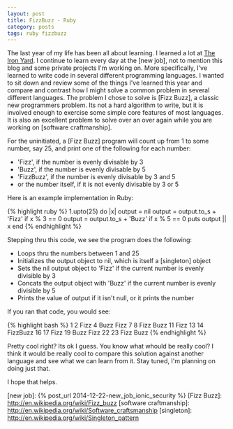 ```yaml
---
layout: post
title: FizzBuzz - Ruby 
category: posts
tags: ruby fizzbuzz 
---
```


The last year of my life has been all about learning. I learned a lot at [The Iron Yard]. I continue to learn every day at the [new job], not to mention this blog and some private projects I'm working on.  More specifically, I've learned to write code in several different programming languages.  I wanted to sit down and review some of the things I've learned this year and compare and contrast how I might solve a common problem in several different languages. The problem I chose to solve is [Fizz Buzz], a classic new programmers problem. Its not a hard algorithm to write, but it is involved enough to exercise some simple core features of most languages. It is also an excellent problem to solve over an over again while you are working on [software craftmanship].

For the uninitiated, a [Fizz Buzz] program will count up from 1 to some number, say 25, and print one of the following for each number:

* 'Fizz', if the number is evenly divisable by 3
* 'Buzz', if the number is evenly divisable by 5
* 'FizzBuzz', if the number is evenly divisable by 3 and 5
* or the number itself, if it is not evenly divisable by 3 or 5

Here is an example implementation in Ruby:

{% highlight ruby %}
1.upto(25) do |x|
  output = nil
  output = output.to_s + 'Fizz' if x % 3 == 0
  output = output.to_s + 'Buzz' if x % 5 == 0
  puts output || x
end
{% endhighlight %}


Stepping thru this code, we see the program does the following:

* Loops thru the numbers between 1 and 25
* Initializes the output object to nil, which is itself a [singleton] object
* Sets the nil output object to 'Fizz' if the current number is evenly divisible by 3
* Concats the output object with 'Buzz' if the current number is evenly divisible by 5
* Prints the value of output if it isn't null, or it prints the number

If you ran that code, you would see:

{% highlight bash %}
1
2
Fizz
4
Buzz
Fizz
7
8
Fizz
Buzz
11
Fizz
13
14
FizzBuzz
16
17
Fizz
19
Buzz
Fizz
22
23
Fizz
Buzz
{% endhighlight %} 

Pretty cool right? Its ok I guess. You know what whould be really cool? I think it would be really cool to compare this solution against another language and see what we can learn from it. Stay tuned, I'm planning on doing just that.

I hope that helps.

[The Iron Yard]: http://theironyard.com
[new job]: {% post_url 2014-12-22-new_job_ionic_security %}
[Fizz Buzz]: http://en.wikipedia.org/wiki/Fizz_buzz
[software craftmanship]: http://en.wikipedia.org/wiki/Software_craftsmanship
[singleton]: http://en.wikipedia.org/wiki/Singleton_pattern

